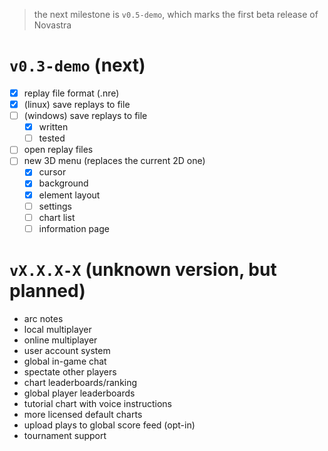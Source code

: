 > the next milestone is `v0.5-demo`, which marks the first beta release of Novastra

# `v0.3-demo` (next)
- [x] replay file format (.nre)
- [x] (linux) save replays to file
- [ ] (windows) save replays to file
  - [x] written
  - [ ] tested
- [ ] open replay files
- [ ] new 3D menu (replaces the current 2D one)
  - [x] cursor
  - [x] background
  - [x] element layout
  - [ ] settings
  - [ ] chart list
  - [ ] information page

# `vX.X.X-X` (unknown version, but planned)
- arc notes
- local multiplayer
- online multiplayer
- user account system
- global in-game chat
- spectate other players
- chart leaderboards/ranking
- global player leaderboards
- tutorial chart with voice instructions
- more licensed default charts
- upload plays to global score feed (opt-in)
- tournament support
